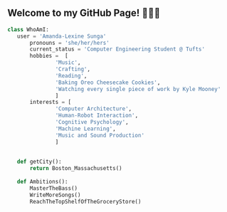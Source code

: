  ## Welcome to my GitHub Page! 🧋✨🪩
 ```python
 class WhoAmI:
 	user = 'Amanda-Lexine Sunga'
		pronouns = 'she/her/hers'
		current_status = 'Computer Engineering Student @ Tufts'
		hobbies =  [
				'Music',
				'Crafting',
				'Reading',
				'Baking Oreo Cheesecake Cookies',
				'Watching every single piece of work by Kyle Mooney'
			    ]
		interests = [
				'Computer Architecture',
				'Human-Robot Interaction',
				'Cognitive Psychology',
				'Machine Learning',
				'Music and Sound Production'
			    ]
				
	
	def getCity():
		return Boston_Massachusetts()
	
	def Ambitions():
		MasterTheBass()
		WriteMoreSongs()
		ReachTheTopShelfOfTheGroceryStore()
	
 ```

<!---
amandalexine/amandalexine is a ✨ special ✨ repository because its `README.md` (this file) appears on your GitHub profile.
You can click the Preview link to take a look at your changes.
--->
